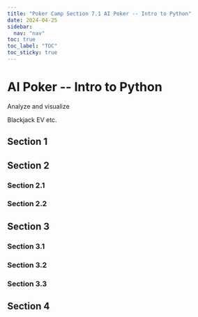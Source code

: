 ```yaml
---
title: "Poker Camp Section 7.1 AI Poker -- Intro to Python"
date: 2024-04-25
sidebar:
  nav: "nav"
toc: true
toc_label: "TOC"
toc_sticky: true
---
```


# AI Poker -- Intro to Python
Analyze and visualize

Blackjack EV etc. 
## Section 1

## Section 2
### Section 2.1
### Section 2.2


## Section 3
### Section 3.1
### Section 3.2
### Section 3.3

## Section 4
